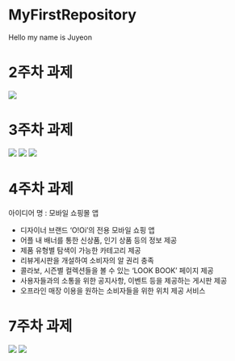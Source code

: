 # MyFirstRepository

Hello my name is Juyeon

# 2주차 과제

<img width="" height="" src="./Png/week_2.png"></img>

# 3주차 과제

<img width="" height="" src="./Png/week_3_1.png"></img>
<img width="" height="" src="./Png/week_3_2.png"></img>
<img width="" height="" src="./Png/week_3_3.png"></img>

# 4주차 과제

아이디어 명 : 모바일 쇼핑몰 앱
- 디자이너 브랜드 ‘O!Oi’의 전용 모바일 쇼핑 앱
- 어플 내 배너를 통한 신상품, 인기 상품 등의 정보 제공
- 제품 유형별 탐색이 가능한 카테고리 제공
- 리뷰게시판을 개설하여 소비자의 알 권리 충족
- 콜라보, 시즌별 컬렉션들을 볼 수 있는 ‘LOOK BOOK’ 페이지 제공
- 사용자들과의 소통을 위한 공지사항, 이벤트 등을 제공하는 게시판 제공
- 오프라인 매장 이용을 원하는 소비자들을 위한 위치 제공 서비스

# 7주차 과제

<img width="" height="" src="./Png/week_7_1.png"></img>
<img width="" height="" src="./Png/week_7_2.png"></img>
